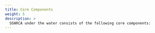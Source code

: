 ```yaml
---
title: Core Components
weight: 5
description: >
  SOARCA under the water consists of the following core components:
---
```


